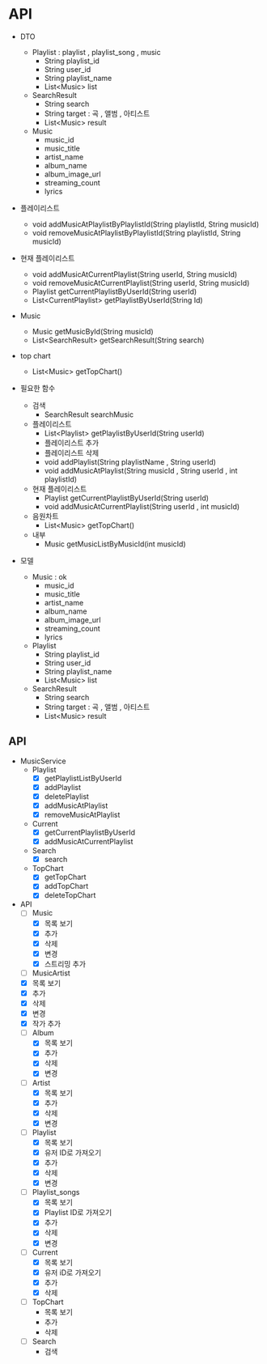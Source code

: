 # API

- DTO
  - Playlist : playlist , playlist_song , music
    - String playlist_id
    - String user_id
    - String playlist_name
    - List\<Music> list
  - SearchResult
    - String search
    - String target : 곡 , 앨범 , 아티스트
    - List\<Music> result
  - Music
    - music_id
    - music_title
    - artist_name
    - album_name
    - album_image_url
    - streaming_count
    - lyrics
- 플레이리스트
  - void addMusicAtPlaylistByPlaylistId(String playlistId, String musicId)
  - void removeMusicAtPlaylistByPlaylistId(String playlistId, String musicId)

- 현재 플레이리스트
  - void addMusicAtCurrentPlaylist(String userId, String musicId)
  - void removeMusicAtCurrentPlaylist(String userId, String musicId)
  - Playlist getCurrentPlaylistByUserId(String userId) 
  - List\<CurrentPlaylist> getPlaylistByUserId(String Id)

- Music
  - Music getMusicById(String musicId)
  - List\<SearchResult> getSearchResult(String search)
- top chart
  - List\<Music> getTopChart()
- 필요한 함수
  - 검색
    - SearchResult searchMusic
  - 플레이리스트
    - List\<Playlist> getPlaylistByUserId(String userId)
    - 플레이리스트 추가
    - 플레이리스트 삭제
    - void addPlaylist(String playlistName , String userId)
    - void addMusicAtPlaylist(String musicId , String userId , int playlistId)
  - 현재 플레이리스트
    - Playlist getCurrentPlaylistByUserId(String userId)
    - void addMusicAtCurrentPlaylist(String userId , int musicId)
  - 음원차트
    - List\<Music> getTopChart()
  - 내부
    - Music getMusicListByMusicId(int musicId)
- 모델
  - Music : ok
    - music_id
    - music_title
    - artist_name
    - album_name
    - album_image_url
    - streaming_count
    - lyrics
  - Playlist
    - String playlist_id
    - String user_id
    - String playlist_name
    - List\<Music> list
  - SearchResult
    - String search
    - String target : 곡 , 앨범 , 아티스트
    - List\<Music> result





## API

- MusicService
  - Playlist
    - [x] getPlaylistListByUserId
    - [x] addPlaylist
    - [x] deletePlaylist
    - [x] addMusicAtPlaylist
    - [x] removeMusicAtPlaylist
  - Current
    - [x] getCurrentPlaylistByUserId 
    - [x] addMusicAtCurrentPlaylist
  - Search
    - [x] search
  - TopChart
    - [x] getTopChart
    - [x] addTopChart
    - [x] deleteTopChart
- API
  - [ ] Music
    - [x] 목록 보기
    - [x] 추가
    - [x] 삭제
    - [x] 변경
    - [x] 스트리밍 추가
  - [ ]  MusicArtist
    - [x] 목록 보기
    - [x] 추가
    - [x] 삭제
    - [x] 변경
    - [x] 작가 추가
  - [ ] Album
    - [x] 목록 보기
    - [x] 추가 
    - [x] 삭제
    - [x] 변경
  - [ ] Artist
    - [x] 목록 보기
    - [x] 추가
    - [x] 삭제
    - [x] 변경
  - [ ] Playlist
    - [x] 목록 보기
    - [x] 유저 ID로 가져오기
    - [x] 추가
    - [x] 삭제
    - [x] 변경
  - [ ] Playlist_songs
    - [x] 목록 보기
    - [x] Playlist ID로 가져오기
    - [x] 추가
    - [x] 삭제
    - [x] 변경
  - [ ] Current
    - [x] 목록 보기
    - [x] 유저 iD로 가져오기
    - [x] 추가
    - [x] 삭제
  - [ ] TopChart
    - 목록 보기
    - 추가
    - 삭제
  - [ ] Search
    - 검색